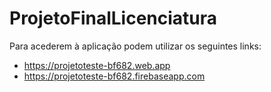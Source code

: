 # ProjetoFinalLicenciatura

Para acederem à aplicação podem utilizar os seguintes links:

* https://projetoteste-bf682.web.app
* https://projetoteste-bf682.firebaseapp.com